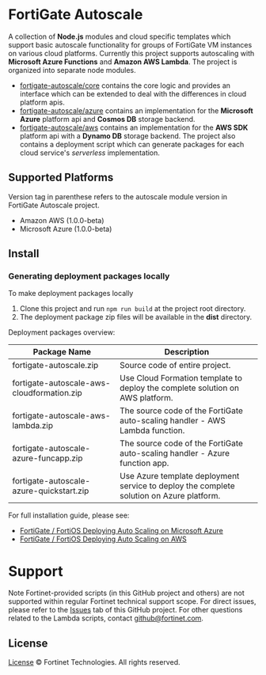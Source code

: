 # FortiGate Autoscale
A collection of **Node.js** modules and cloud specific templates which support basic autoscale functionality for groups of FortiGate VM instances on various cloud platforms.
Currently this project supports autoscaling with **Microsoft Azure Functions** and **Amazon AWS Lambda**.
The project is organized into separate node modules.
 * [fortigate-autoscale/core](core) contains the core logic and provides an interface which can be extended to deal with the differences in cloud platform apis.
 * [fortigate-autoscale/azure](azure) contains an implementation for the **Microsoft Azure** platform api and **Cosmos DB** storage backend.
 * [fortigate-autoscale/aws](aws) contains an implementation for the **AWS SDK** platform api with a **Dynamo DB** storage backend.
The project also contains a deployment script which can generate packages for each cloud service's *serverless* implementation.

## Supported Platforms
Version tag in parenthese refers to the autoscale module version in FortiGate Autoscale project.

  * Amazon AWS (1.0.0-beta)
  * Microsoft Azure (1.0.0-beta)

## Install
### Generating deployment packages locally
To make deployment packages locally
  1. Clone this project and run `npm run build` at the project root directory.
  2. The deployment package zip files will be available in the **dist** directory.

Deployment packages overview:

| Package Name | Description |
| ------ | ------ |
| fortigate-autoscale.zip | Source code of entire project. |
| fortigate-autoscale-aws-cloudformation.zip | Use Cloud Formation template to deploy the complete solution on AWS platform.|
| fortigate-autoscale-aws-lambda.zip | The source code of the FortiGate auto-scaling handler - AWS Lambda function.|
| fortigate-autoscale-azure-funcapp.zip | The source code of the FortiGate auto-scaling handler - Azure function app.|
| fortigate-autoscale-azure-quickstart.zip | Use Azure template deployment service to deploy the complete solution on Azure platform.|


For full installation guide, please see:
  * [ FortiGate / FortiOS Deploying Auto Scaling on Microsoft Azure](https://docs2.fortinet.com/vm/azure/fortigate/6.0/deploying-auto-scaling-on-azure/6.0.0)
  * [ FortiGate / FortiOS Deploying Auto Scaling on AWS](https://docs2.fortinet.com/vm/aws/fortigate/6.0/deploying-auto-scaling-on-aws/6.0.0/543390/introduction)

# Support
Note Fortinet-provided scripts (in this GitHub project and others) are not supported within regular Fortinet technical support scope.
For direct issues, please refer to the [Issues](https://github.com/fortinet/fortigate-autoscale/issues) tab of this GitHub project.
For other questions related to the Lambda scripts, contact [github@fortinet.com](mailto:github@fortinet.com).

## License
[License](./LICENSE) © Fortinet Technologies. All rights reserved.

